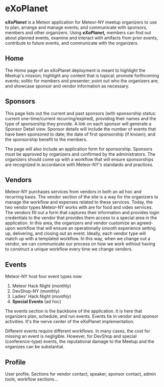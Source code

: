 # eXoPlanet

***eXoPlanet*** is a Meteor application for Meteor-NY meetup organizers to use to plan, arrange and manage events; and communicate with sponsors, members and other organizers. Using ***eXoPlanet,*** members can find out about planned events, examine and interact with artifacts from prior events, contribute to future events, and communicate with the organizers.

## Home

The *Home* page of an eXoPlanet deployment is meant to highlight the Meetup's mission; highlight any content that is topical; promote forthcoming events; solitic for members and presenter; point out who the organizers are; and showcase sponsor and vendor information as necessary.


## Sponsors

This page lists out the current and past sponsors (with sponsorship status: current one-time/current recurring/expired), providing their names and the type of sponsorship they provide. A link on each sponsor will generate a Sponsor Detail view. Sponsor details will include the number of events that have been sponsored to date; the date of first sponsorship (if known); and the sponsorship benefit to the members.

The page will also include an application form for sponsorship. Sponsors must be approved by organizers and confirmed by the administrators. The organizers should come up with a workflow that will ensure sponsorships are recognized in accordance with Meteor-NY's standards and practices.

## Vendors

Meteor-NY purchases services from vendors in both an ad hoc and recurring basis. The vendor section of the site is a way for the organizers to manage the workflow and expenses related to these services. Today, the two vendor types Meteor-NY works with are for food and video services. The vendors fill out a form that captures their information and provides login credentials to the vendor that provides them access to a special area in the application. In this area, the organizers and vendor customize an agreed-upon workflow that will ensure an operationally smooth experience setting up, delivering, and closing out an event. Ideally, each vendor type will match up with a templated workflow. In this way, when we change out a vendor, we can communicate our process on how we work without having to construct a unique workflow every time we change vendors.

## Events

Meteor-NY host four event types now:

1. Meteor Hack Night (monthly)
2. DevShop-NY (monthly)
3. Ladies' Hack Night (*monthly*)
4. **Special Events** (ad hoc)

The events section is the backbone of the application. It is here that organizers plan, schedule, and run events. Events tie in vendor and sponsor activities. It's the nerve center of the eXoPlanet implementation.

Different events require different workflows. In many cases, the cost for missing an event is negligible. However, for DevShop and special (conference-type) events, the reputational damage to the Meetup and the organizes can be substantial.

## Profile

User profile. Sections for vendor contact, speaker, sponsor contact, admin tools, workflow sections...
